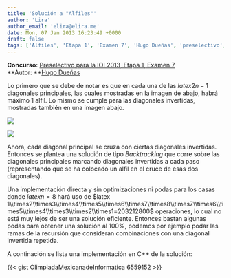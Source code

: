 ```yaml
---
title: 'Solución a "Alfiles"'
author: 'Lira'
author_email: 'elira@elira.me'
date: Mon, 07 Jan 2013 16:23:49 +0000
draft: false
tags: ['Alfiles', 'Etapa 1', 'Examen 7', 'Hugo Dueñas', 'preselectivo', 'solución', 'Soluciones Preselectivo 2013']
---
```


**Concurso:** [Preselectivo para la IOI 2013, Etapa 1, Examen 7](https://omegaup.com/arena/IOI2013E1P7) **Autor: **[Hugo Dueñas](mailto:hugochiquito.cpp@gmail.com)

Lo primero que se debe de notar es que en cada una de las $latex 2n-1$ diagonales principales, las cuales mostradas en la imagen de abajo, habrá máximo 1 alfil. Lo mismo se cumple para las diagonales invertidas, mostradas también en una imagen abajo.  

![](/images/pic1.png)  
  
![](/images/pic2.png)  

Ahora, cada diagonal principal se cruza con ciertas diagonales invertidas. Entonces se plantea una solución de tipo _Backtracking_ que corre sobre las diagonales principales marcando diagonales invertidas a cada paso (representando que se ha colocado un alfil en el cruce de esas dos diagonales).

Una implementación directa y sin optimizaciones ni podas para los casas donde $latex n = 8$ hará uso de $latex 1\\times2\\times3\\times4\\times5\\times6\\times7\\times8\\times7\\times6\\times5\\times4\\times3\\times2\\times1=203212800$ operaciones, lo cual no está muy lejos de ser una solución eficiente. Entonces bastan algunas podas para obtener una solución al 100%, podemos por ejemplo podar las ramas de la recursión que consideran combinaciones con una diagonal invertida repetida.

A continación se lista una implementación en C++ de la solución:

{{< gist OlimpiadaMexicanadeInformatica 6559152 >}}